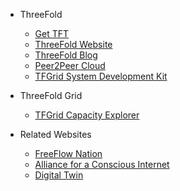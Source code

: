- ThreeFold
  - [Get TFT](https://threefold.io/info/threefold#/threefold__how_to_buy_and_sell)
  - [ThreeFold Website](https://threefold.io/)
  - [ThreeFold Blog](https://threefold.io/farming/blog)
  - [Peer2Peer Cloud](https://threefold.io/cloud)
  - [TFGrid System Development Kit](https://new.threefold.io/info/sdk)
- ThreeFold Grid
  - [TFGrid Capacity Explorer](https://explorer.grid.tf/)
- Related Websites
  - [FreeFlow Nation](http://www.freeflownation.org/)
  - [Alliance for a Conscious Internet](https://threefold.io/aci)
  - [Digital Twin](https://threefold.io/twin)

  <!-- - [TF Token Stats](https://tokenstats.threefoldtoken.com/) -->
  <!-- - [TFGrid Demo](https://demo.testnet.grid.tf/)
  - [3Bot Deployment](https://manual-testnet.threefold.io/#/getting_started_3bot) -->
